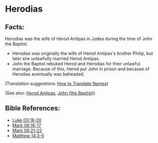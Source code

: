 # Herodias #

## Facts: ##

Herodias was the wife of Herod Antipas in Judea during the time of John the Baptist.

* Herodias was originally the wife of Herod Antipas's brother Philip, but later she unlawfully married Herod Antipas.
* John the Baptist rebuked Herod and Herodias for their unlawful marriage. Because of this, Herod put John in prison and because of Herodias eventually was beheaded.

(Translation suggestions: [How to Translate Names](en/ta-vol1/translate/man/translate-names))

(See also: [Herod Antipas](../other/herodantipas.md), [John (the Baptist)](../other/johnthebaptist.md))

## Bible References: ##

* [Luke 03:18-20](en/tn/luk/help/03/18)
* [Mark 06:16-17](en/tn/mrk/help/06/16)
* [Mark 06:21-22](en/tn/mrk/help/06/21)
* [Matthew 14:3-5](en/tn/mat/help/14/03)